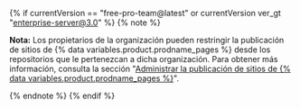 {% if currentVersion == "free-pro-team@latest" or currentVersion ver_gt "enterprise-server@3.0" %}
{% note %}

**Nota:** Los propietarios de la organización pueden restringir la publicación de sitios de {% data variables.product.prodname_pages %} desde los repositorios que le pertenezcan a dicha organización. Para obtener más información, consulta la sección "[Administrar la publicación de sitios de {% data variables.product.prodname_pages %}](/github/setting-up-and-managing-organizations-and-teams/managing-the-publication-of-github-pages-sites-for-your-organization)".

{% endnote %}
{% endif %}